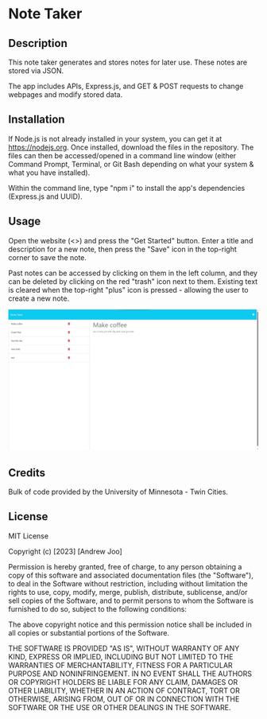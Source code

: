# Note Taker

## Description

This note taker generates and stores notes for later use. These notes are stored via JSON.

The app includes APIs, Express.js, and GET & POST requests to change webpages and modify stored data.

## Installation

If Node.js is not already installed in your system, you can get it at <https://nodejs.org>. Once installed, download the files in the repository. The files can then be accessed/opened in a command line window (either Command Prompt, Terminal, or Git Bash depending on what your system & what you have installed).

Within the command line, type "npm i" to install the app's dependencies (Express.js and UUID).

## Usage

Open the website (<>) and press the "Get Started" button. Enter a title and description for a new note, then press the "Save" icon in the top-right corner to save the note.

Past notes can be accessed by clicking on them in the left column, and they can be deleted by clicking on the red "trash" icon next to them. Existing text is cleared when the top-right "plus" icon is pressed - allowing the user to create a new note.

![Note Page](assets/images/screenshot.jpg)

## Credits

Bulk of code provided by the University of Minnesota - Twin Cities.

## License

MIT License

Copyright (c) [2023] [Andrew Joo]

Permission is hereby granted, free of charge, to any person obtaining a copy
of this software and associated documentation files (the "Software"), to deal
in the Software without restriction, including without limitation the rights
to use, copy, modify, merge, publish, distribute, sublicense, and/or sell
copies of the Software, and to permit persons to whom the Software is
furnished to do so, subject to the following conditions:

The above copyright notice and this permission notice shall be included in all
copies or substantial portions of the Software.

THE SOFTWARE IS PROVIDED "AS IS", WITHOUT WARRANTY OF ANY KIND, EXPRESS OR
IMPLIED, INCLUDING BUT NOT LIMITED TO THE WARRANTIES OF MERCHANTABILITY,
FITNESS FOR A PARTICULAR PURPOSE AND NONINFRINGEMENT. IN NO EVENT SHALL THE
AUTHORS OR COPYRIGHT HOLDERS BE LIABLE FOR ANY CLAIM, DAMAGES OR OTHER
LIABILITY, WHETHER IN AN ACTION OF CONTRACT, TORT OR OTHERWISE, ARISING FROM,
OUT OF OR IN CONNECTION WITH THE SOFTWARE OR THE USE OR OTHER DEALINGS IN THE
SOFTWARE.
